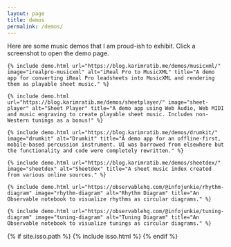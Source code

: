 ```yaml
---
layout: page
title: demos
permalink: /demos/
---
```

Here are some music demos that I am proud-ish to exhibit. Click a screenshot to open the demo page.

<div class="grid-wrapper">

    {% include demo.html url="https://blog.karimratib.me/demos/musicxml/" image="irealpro-musicxml" alt="iReal Pro to MusicXML" title="A demo app for converting iReal Pro leadsheets into MusicXML and rendering them as playable sheet music." %}

    {% include demo.html url="https://blog.karimratib.me/demos/sheetplayer/" image="sheet-player" alt="Sheet Player" title="A demo app using Web Audio, Web MIDI and music engraving to create playable sheet music. Includes non-Western tunings as a bonus!" %}

    {% include demo.html url="https://blog.karimratib.me/demos/drumkit/" image="drumkit" alt="Drumkit" title="A demo app for an offline-first, mobile-based percussion instrument. UI was borrowed from elsewhere but the functionality and code were completely rewritten." %}

    {% include demo.html url="https://blog.karimratib.me/demos/sheetdex/" image="sheetdex" alt="Sheetdex" title="A sheet music index created from various online sources." %}

    {% include demo.html url="https://observablehq.com/@infojunkie/rhythm-diagram" image="rhythm-diagram" alt="Rhythm Diagram" title="An Observable notebook to visualize rhythms as circular diagrams." %}

    {% include demo.html url="https://observablehq.com/@infojunkie/tuning-diagram" image="tuning-diagram" alt="Tuning Diagram" title="An Observable notebook to visualize tunings as circular diagrams." %}

</div>

{% if site.isso.path %}
    {% include isso.html %}
{% endif %}
